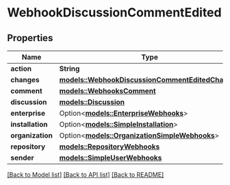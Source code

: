 # WebhookDiscussionCommentEdited

## Properties

Name | Type | Description | Notes
------------ | ------------- | ------------- | -------------
**action** | **String** |  | 
**changes** | [**models::WebhookDiscussionCommentEditedChanges**](webhook_discussion_comment_edited_changes.md) |  | 
**comment** | [**models::WebhooksComment**](webhooks_comment.md) |  | 
**discussion** | [**models::Discussion**](discussion.md) |  | 
**enterprise** | Option<[**models::EnterpriseWebhooks**](enterprise-webhooks.md)> |  | [optional]
**installation** | Option<[**models::SimpleInstallation**](simple-installation.md)> |  | [optional]
**organization** | Option<[**models::OrganizationSimpleWebhooks**](organization-simple-webhooks.md)> |  | [optional]
**repository** | [**models::RepositoryWebhooks**](repository-webhooks.md) |  | 
**sender** | [**models::SimpleUserWebhooks**](simple-user-webhooks.md) |  | 

[[Back to Model list]](../README.md#documentation-for-models) [[Back to API list]](../README.md#documentation-for-api-endpoints) [[Back to README]](../README.md)


